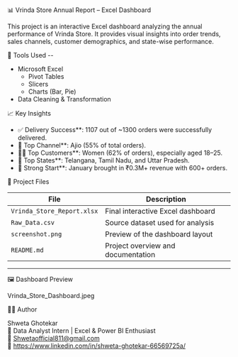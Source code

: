📊 Vrinda Store Annual Report – Excel Dashboard

This project is an interactive Excel dashboard analyzing the annual performance of Vrinda Store. It provides visual insights into order trends, sales channels, customer demographics, and state-wise performance.


🧰 Tools Used --

- Microsoft Excel
  - Pivot Tables
  - Slicers
  - Charts (Bar, Pie)
- Data Cleaning & Transformation

📈 Key Insights

- ✅ Delivery Success**: 1107 out of ~1300 orders were successfully delivered.
- 🛒 Top Channel**: Ajio (55% of total orders).
- 👩‍🦰 Top Customers**: Women (62% of orders), especially aged 18–25.
- 📍 Top States**: Telangana, Tamil Nadu, and Uttar Pradesh.
- 📅 Strong Start**: January brought in ₹0.3M+ revenue with 600+ orders.

📂 Project Files

| File | Description |
|------|-------------|
| `Vrinda_Store_Report.xlsx` | Final interactive Excel dashboard |
| `Raw_Data.csv` | Source dataset used for analysis |
| `screenshot.png` | Preview of the dashboard layout |
| `README.md` | Project overview and documentation |

---

🖼️ Dashboard Preview

Vrinda_Store_Dashboard.jpeg


👩‍💻 Author

Shweta Ghotekar  
📍 Data Analyst Intern | Excel & Power BI Enthusiast  
📧 Shwetaofficial811@gmail.com  
🔗 https://www.linkedin.com/in/shweta-ghotekar-66569725a/
